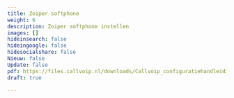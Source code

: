```yaml
---
title: Zoiper softphone
weight: 6
description: Zoiper softphone instellen
images: []
hideinsearch: false
hideingoogle: false
hidesocialshare: false
Nieuw: false
Update: false
pdf: https://files.callvoip.nl/downloads/Callvoip_configuratiehandleiding_Zoiper-Softphone.pdf
draft: true

---
```

